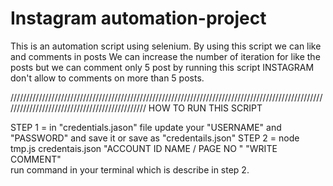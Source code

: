 # Instagram automation-project

This is an automation script using selenium.
By using this script we can like and comments in posts
We can increase the number of iteration for like the posts but we can comment only 5 post by running this script INSTAGRAM don't allow to comments on more than 5 posts.


//////////////////////////////////////////////////////////////////////////////////////////////////////////////////////////////////////////////
HOW TO RUN THIS SCRIPT 

STEP 1 = in  "credentials.jason" file update your "USERNAME" and "PASSWORD" and save it or save as "credentails.json"
STEP 2 = node tmp.js credentais.json "ACCOUNT ID NAME / PAGE NO "  "WRITE COMMENT"     
run  command in your terminal which is describe in step 2.
